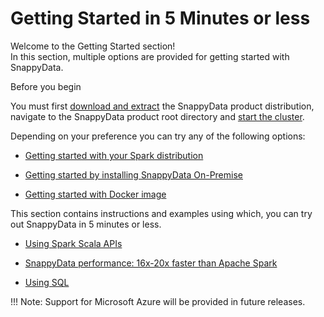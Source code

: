 # Getting Started in 5 Minutes or less

Welcome to the Getting Started section! <br>
In this section, multiple options are provided for getting started with SnappyData.

<heading2>Before you begin<heading2>

You must first [download and extract](http://snappydatainc.github.io/snappydata/install/) the SnappyData product distribution, navigate to the SnappyData product root directory and [start the cluster](http://snappydatainc.github.io/snappydata/howto/start_snappy_cluster).

Depending on your preference you can try any of the following options:


* [Getting started with your Spark distribution](quickstart/getting_started_with_your_spark_distribution.md)

* [Getting started by installing SnappyData On-Premise](quickstart/getting_started_by_installing_snappydata_on-premise.md)

* [Getting started with Docker image](quickstart/getting_started_with_docker_image.md)

This section contains instructions and examples using which, you can try out SnappyData in 5 minutes or less. 

* [Using Spark Scala APIs](quickstart/using_spark_scala_apis.md)

* [SnappyData performance: 16x-20x faster than Apache Spark](quickstart/performance_apache_spark.md)

* [Using SQL](quickstart/using_sql.md)

!!! Note: 
	Support for Microsoft Azure will be provided in future releases.
